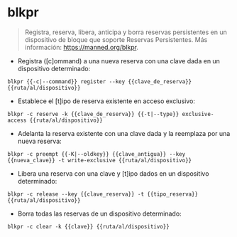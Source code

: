 # blkpr

> Registra, reserva, libera, anticipa y borra reservas persistentes en un dispositivo de bloque que soporte Reservas Persistentes.
> Más información: <https://manned.org/blkpr>.

- Registra ([c]ommand) a una nueva reserva con una clave dada en un dispositivo determinado:

`blkpr {{-c|--command}} register --key {{clave_de_reserva}} {{ruta/al/dispositivo}}`

- Establece el [t]ipo de reserva existente en acceso exclusivo:

`blkpr -c reserve -k {{clave_de_reserva}} {{-t|--type}} exclusive-access {{ruta/al/dispositivo}}`

- Adelanta la reserva existente con una clave dada y la reemplaza por una nueva reserva:

`blkpr -c preempt {{-K|--oldkey}} {{clave_antigua}} --key {{nueva_clave}} -t write-exclusive {{ruta/al/dispositivo}}`

- Libera una reserva con una clave y [t]ipo dados en un dispositivo determinado:

`blkpr -c release --key {{clave_reserva}} -t {{tipo_reserva}} {{ruta/al/dispositivo}}`

- Borra todas las reservas de un dispositivo determinado:

`blkpr -c clear -k {{clave}} {{ruta/al/dispositivo}}`
